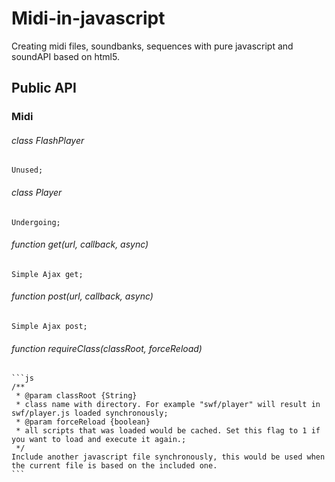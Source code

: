Midi-in-javascript
==================

Creating midi files, soundbanks, sequences with pure javascript and soundAPI based on html5. 

Public API
------------------

### Midi

###### class FlashPlayer
    Unused;
    
###### class Player
    Undergoing;
    
###### function get(url, callback, async)
    Simple Ajax get;
    
###### function post(url, callback, async)
    Simple Ajax post;
    
###### function requireClass(classRoot, forceReload)
    ```js
    /**
     * @param classRoot {String} 
     * class name with directory. For example "swf/player" will result in swf/player.js loaded synchronously;
     * @param forceReload {boolean} 
     * all scripts that was loaded would be cached. Set this flag to 1 if you want to load and execute it again.;
     */
    Include another javascript file synchronously, this would be used when the current file is based on the included one.
    ```
